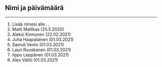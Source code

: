 ## Nimi ja päivämäärä

---

1. Lisää nimesi alle ...
2. Matti Mallikas (25.5.2020)
3. Aleksi Kinnunen (22.02.2021)
4. Juha Haapalainen (01.03.2021)
5. Samuli Vento (01.03.2021)
6. Lauri Ruuskanen (01.03.2021)
7. Iippo Leppänen (01.03.2021)
8. Alex Vättö (01.03.2021)
